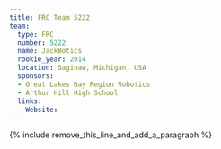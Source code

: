 ```yaml
---
title: FRC Team 5222
team:
  type: FRC
  number: 5222
  name: JackBotics
  rookie_year: 2014
  location: Saginaw, Michigan, USA
  sponsors:
  - Great Lakes Bay Region Robotics
  - Arthur Hill High School
  links:
    Website:
---
```


{% include remove_this_line_and_add_a_paragraph %}